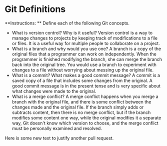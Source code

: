 # Git Definitions

**Instructions: ** Define each of the following Git concepts.

* What is version control?  Why is it useful?
    Version control is a way to manage changes to projects by keeping track of modifications to a file or files. It is a useful way for multiple people to collaborate on a project.
* What is a branch and why would you use one?
    A branch is a copy of the original files that a programmer can work on independently. When the programmer is finished modifying the branch, she can merge the branch back into the original tree. You would use a branch to experiment with changes to a file without worrying about messing up the original file.
* What is a commit? What makes a good commit message?
    A commit is a saved copy of a file that includes some changes from the original. A good commit message is in the present tense and is very specific about what changes were made to the original.
* What is a merge conflict?
    A merge conflict happens when you merge a branch with the original file, and there is some conflict between the changes made and the original file. If the branch simply adds or subtracts content, then there is no merge conflict, but if the branch modifies some content one way, while the original modifies it a separate way, Git doesn't know which version to choose, and the merge conflict must be personally examined and resolved.

Here is some new text to justify another pull request.